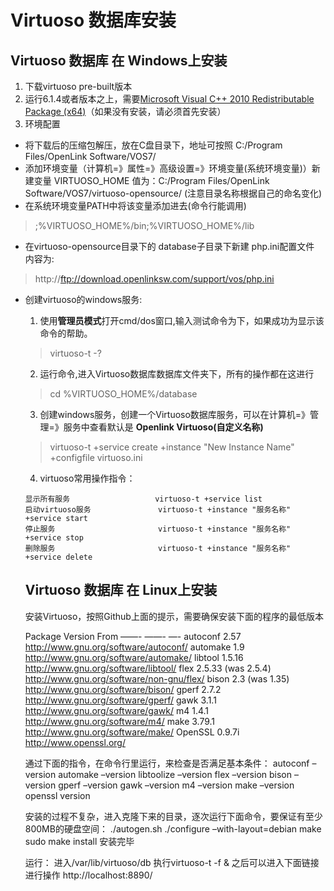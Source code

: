 # Virtuoso 数据库安装

## Virtuoso 数据库 在 Windows上安装
1. 下载virtuoso pre-built版本
2. 运行6.1.4或者版本之上，需要[Microsoft Visual C++ 2010 Redistributable Package (x64)](http://www.microsoft.com/en-us/download/details.aspx?id=30679#)（如果没有安装，请必须首先安装）
3. 环境配置
- 将下载后的压缩包解压，放在C盘目录下，地址可按照 C:/Program Files/OpenLink Software/VOS7/
- 添加环境变量（计算机=》属性=》高级设置=》环境变量(系统环境变量)）新建变量 VIRTUOSO_HOME 值为：C:/Program Files/OpenLink Software/VOS7/virtuoso-opensource/   (注意目录名称根据自己的命名变化)
- 在系统环境变量PATH中将该变量添加进去(命令行能调用)  
> ;%VIRTUOSO_HOME%/bin;%VIRTUOSO_HOME%/lib
- 在virtuoso-opensource目录下的 database子目录下新建 php.ini配置文件 内容为:
> http://ftp://download.openlinksw.com/support/vos/php.ini
- 创建virtuoso的windows服务:
  1. 使用**管理员模式**打开cmd/dos窗口,输入测试命令为下，如果成功为显示该命令的帮助。
  > virtuoso-t -? 
  2. 运行命令,进入Virtuoso数据库数据库文件夹下，所有的操作都在这进行
  > cd %VIRTUOSO_HOME%/database
  3. 创建windows服务，创建一个Virtuoso数据库服务，可以在计算机=》管理=》服务中查看默认是 **Openlink Virtuoso(自定义名称)**
  > virtuoso-t +service create +instance "New Instance Name" +configfile virtuoso.ini
  4. virtuoso常用操作指令：
  ```
  显示所有服务                   virtuoso-t +service list
  启动virtuoso服务               virtuoso-t +instance "服务名称" +service start
  停止服务                       virtuoso-t +instance "服务名称" +service stop
  删除服务                       virtuoso-t +instance "服务名称" +service delete
  ```
  
  ## Virtuoso 数据库 在 Linux上安装
  安装Virtuoso，按照Github上面的提示，需要确保安装下面的程序的最低版本

    Package  Version                         From
    ——-  ——-                         —-
    autoconf 2.57               http://www.gnu.org/software/autoconf/
    automake 1.9                http://www.gnu.org/software/automake/
    libtool  1.5.16             http://www.gnu.org/software/libtool/
    flex     2.5.33 (was 2.5.4) http://www.gnu.org/software/non-gnu/flex/
    bison    2.3 (was 1.35)     http://www.gnu.org/software/bison/
    gperf    2.7.2              http://www.gnu.org/software/gperf/
    gawk     3.1.1              http://www.gnu.org/software/gawk/
    m4       1.4.1              http://www.gnu.org/software/m4/
    make     3.79.1             http://www.gnu.org/software/make/
    OpenSSL  0.9.7i             http://www.openssl.org/

    通过下面的指令，在命令行里运行，来检查是否满足基本条件：
    autoconf –version
    automake –version
    libtoolize –version
    flex –version
    bison –version
    gperf –version
    gawk –version
    m4 –version
    make –version
    openssl version

    安装的过程不复杂，进入克隆下来的目录，逐次运行下面命令，要保证有至少800MB的硬盘空间：
    ./autogen.sh
    ./configure –with-layout=debian
    make
    sudo make install
    安装完毕

    运行：
    进入/var/lib/virtuoso/db
    执行virtuoso-t -f &
    之后可以进入下面链接进行操作
    http://localhost:8890/

